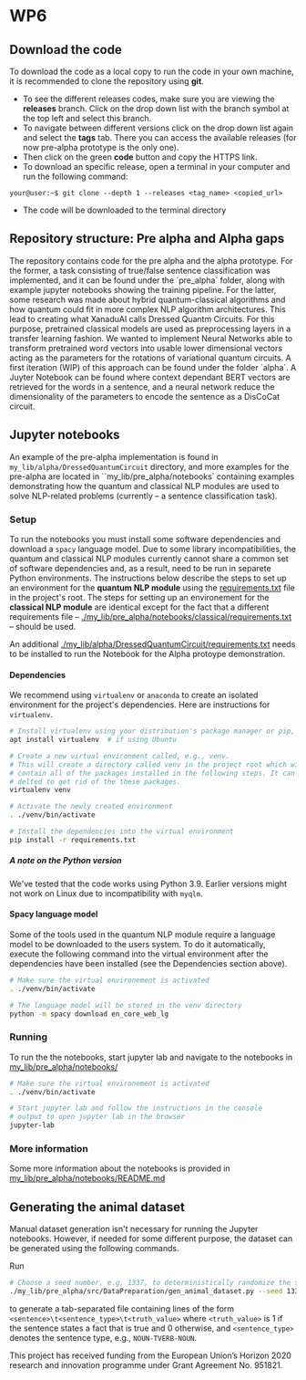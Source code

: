 # WP6

## Download the code
To download the code as a local copy to run the code in your own machine, it is recommended to clone the repository using **git**.

 * To see the different releases codes, make sure you are viewing the **releases** branch. Click on the drop down list with the branch symbol at the top left and select this branch. 
 * To navigate between different versions click on the drop down list again and select the **tags** tab. There you can access the available releases (for now pre-alpha prototype is the only one).
 * Then click on the green **code** button and copy the HTTPS link.
 * To download an specific release, open a terminal in your computer and run the following command: 
```console
your@user:~$ git clone --depth 1 --releases <tag_name> <copied_url>
```
 * The code will be downloaded to the terminal directory

## Repository structure: Pre alpha and Alpha gaps

The repository contains code for the pre alpha and the alpha prototype. For the former, a task consisting of true/false sentence classification was implemented, and
it can be found under the ´pre_alpha´ folder, along with example jupyter notebooks showing the training pipeline.
For the latter, some research was made about hybrid quantum-classical algorithms and how quantum could fit in more complex NLP algorithm architectures. This lead to
creating what XanaduAI calls Dressed Quantm Circuits. For this purpose, pretrained classical models are used as preprocessing layers in a transfer learning fashion. 
We wanted to implement Neural Networks able to transform pretrained word vectors into usable lower dimensional vectors acting as the parameters for the rotations of
variational quantum circuits. A first iteration (WIP) of this approach can be found under the folder ´alpha´. A Juyter Notebook can be found where context dependant BERT vectors 
are retrieved for the words in a sentence, and a neural network reduce the dimensionality of the parameters to encode the sentence as a DisCoCat circuit.


## Jupyter notebooks

An example of the pre-alpha implementation is found in  `my_lib/alpha/DressedQuantumCircuit` directory, and more examples for the pre-alpha are located in ``my_lib/pre_alpha/notebooks` containing examples demonstrating how the quantum
and classical NLP modules are used to solve NLP-related problems (currently – a
sentence classification task).

### Setup
To run the notebooks you must install some software dependencies and download a
`spacy` language model. Due to some library incompatibilities, the quantum and
classical NLP modules currently cannot share a common set of software
dependencies and, as a result, need to be run in separete Python environments.
The instructions below describe the steps to set up an environment for the
**quantum NLP module** using the [requirements.txt](./requirements.txt) file in
the project's root. The steps for setting up an environement for the **classical
NLP module** are identical except for the fact that a different requirements
file –
[./my_lib/pre_alpha/notebooks/classical/requirements.txt](./my_lib/pre_alpha/notebooks/classical/requirements.txt)
– should be used.

An additional [./my_lib/alpha/DressedQuantumCircuit/requirements.txt](./requirements.txt) needs to be installed to run the Notebook for the Alpha protoype demonstration.

#### Dependencies
We recommend using `virtualenv` or `anaconda` to create an isolated environment
for the project's dependencies. Here are instructions for `virtualenv`.

```sh
# Install virtualenv using your distribution's package manager or pip, e.g.,
apt install virtualenv  # if using Ubuntu

# Create a new virtual environment called, e.g., venv.
# This will create a directory called venv in the project root which will
# contain all of the packages installed in the following steps. It can be safelly
# delted to get rid of the these packages.
virtualenv venv

# Activate the newly created environment
. ./venv/bin/activate

# Install the dependencies into the virtual environment
pip install -r requirements.txt
```

##### A note on the Python version
We've tested that the code works using Python 3.9. Earlier versions might not
work on Linux due to incompatibility with `myqlm`.

#### Spacy language model
Some of the tools used in the quantum NLP module require a language model to be downloaded to
the users system. To do it automatically, execute the following command into the
virtual environment after the dependencies have been installed (see the
Dependencies section above).

```sh
# Make sure the virtual environement is activated
. ./venv/bin/activate

# The language model will be stored in the venv directory
python -m spacy download en_core_web_lg
```

### Running
To run the the notebooks, start jupyter lab and navigate to the notebooks in
[my_lib/pre_alpha/notebooks/](./my_lib/pre_alpha/notebooks/)

```sh
# Make sure the virtual environement is activated
. ./venv/bin/activate

# Start jupyter lab and follow the instructions in the console
# output to open jupyter lab in the browser
jupyter-lab
```

### More information
Some more information about the notebooks is provided in
[my_lib/pre_alpha/notebooks/README.md](./my_lib/pre_alpha/notebooks/README.md)

## Generating the animal dataset
Manual dataset generation isn't necessary for running the Jupyter notebooks.
However, if needed for some different purpose, the dataset can be generated
using the following commands.

Run
```sh
# Choose a seed number, e.g, 1337, to deterministically randomize the sentence order
./my_lib/pre_alpha/src/DataPreparation/gen_animal_dataset.py --seed 1337 > outfile
```
to generate a tab-separated file containing lines of the form
`<sentence>\t<sentence_type>\t<truth_value>` where `<truth_value>` is 1 if the sentence states a
fact that is true and 0 otherwise, and `<sentence_type>` denotes the sentence type, e.g., `NOUN-TVERB-NOUN`.

This project has received funding from the European Union’s Horizon 2020 research and innovation programme under Grant Agreement No. 951821.
